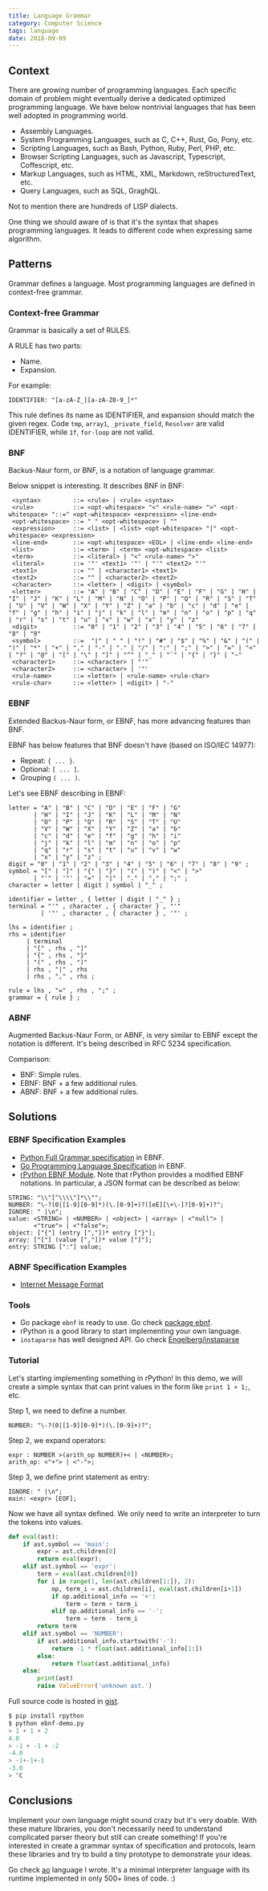 ```yaml
---
title: Language Grammar
category: Computer Science
tags: language
date: 2018-09-09
---
```


## Context

There are growing number of programming languages. Each specific domain of problem might eventually derive a dedicated optimized programming language. We have below nontrivial languages that has been well adopted in programming world.

* Assembly Languages.
* System Programming Languages, such as C, C++, Rust, Go, Pony, etc.
* Scripting Languages, such as Bash, Python, Ruby, Perl, PHP, etc.
* Browser Scripting Languages, such as Javascript, Typescript, Coffescript, etc.
* Markup Languages, such as HTML, XML, Markdown, reStructuredText, etc.
* Query Languages, such as SQL, GraghQL.

Not to mention there are hundreds of LISP dialects. 

One thing we should aware of is that it's the syntax that shapes programming languages. It leads to different code when expressing same algorithm.

## Patterns

Grammar defines a language. Most programming languages are defined in context-free grammar.

### Context-free Grammar

Grammar is basically a set of RULES.

A RULE has two parts:

* Name.
* Expansion.

For example:

```
IDENTIFIER: "[a-zA-Z_][a-zA-Z0-9_]*"
```

This rule defines its name as IDENTIFIER, and expansion should match the given regex. Code `tmp`, `array1`, `_private_field`, `Resolver` are valid IDENTIFIER, while `1f`, `for-loop` are not valid.

### BNF

Backus-Naur form, or BNF, is a notation of language grammar.

Below snippet is interesting. It describes BNF in BNF:

```
 <syntax>         ::= <rule> | <rule> <syntax>
 <rule>           ::= <opt-whitespace> "<" <rule-name> ">" <opt-whitespace> "::=" <opt-whitespace> <expression> <line-end>
 <opt-whitespace> ::= " " <opt-whitespace> | ""
 <expression>     ::= <list> | <list> <opt-whitespace> "|" <opt-whitespace> <expression>
 <line-end>       ::= <opt-whitespace> <EOL> | <line-end> <line-end>
 <list>           ::= <term> | <term> <opt-whitespace> <list>
 <term>           ::= <literal> | "<" <rule-name> ">"
 <literal>        ::= '"' <text1> '"' | "'" <text2> "'"
 <text1>          ::= "" | <character1> <text1>
 <text2>          ::= "" | <character2> <text2>
 <character>      ::= <letter> | <digit> | <symbol>
 <letter>         ::= "A" | "B" | "C" | "D" | "E" | "F" | "G" | "H" | "I" | "J" | "K" | "L" | "M" | "N" | "O" | "P" | "Q" | "R" | "S" | "T" | "U" | "V" | "W" | "X" | "Y" | "Z" | "a" | "b" | "c" | "d" | "e" | "f" | "g" | "h" | "i" | "j" | "k" | "l" | "m" | "n" | "o" | "p" | "q" | "r" | "s" | "t" | "u" | "v" | "w" | "x" | "y" | "z"
 <digit>          ::= "0" | "1" | "2" | "3" | "4" | "5" | "6" | "7" | "8" | "9"
 <symbol>         ::=  "|" | " " | "!" | "#" | "$" | "%" | "&" | "(" | ")" | "*" | "+" | "," | "-" | "." | "/" | ":" | ";" | ">" | "=" | "<" | "?" | "@" | "[" | "\" | "]" | "^" | "_" | "`" | "{" | "}" | "~"
 <character1>     ::= <character> | "'"
 <character2>     ::= <character> | '"'
 <rule-name>      ::= <letter> | <rule-name> <rule-char>
 <rule-char>      ::= <letter> | <digit> | "-"
```

### EBNF

Extended Backus-Naur form, or EBNF, has more advancing features than BNF. 

EBNF has below features that BNF doesn't have (based on ISO/IEC 14977):

* Repeat: `{ ... }`.
* Optional: `[ ... ]`.
* Grouping `( ... )`.

Let's see EBNF describing in EBNF:

```
letter = "A" | "B" | "C" | "D" | "E" | "F" | "G"
       | "H" | "I" | "J" | "K" | "L" | "M" | "N"
       | "O" | "P" | "Q" | "R" | "S" | "T" | "U"
       | "V" | "W" | "X" | "Y" | "Z" | "a" | "b"
       | "c" | "d" | "e" | "f" | "g" | "h" | "i"
       | "j" | "k" | "l" | "m" | "n" | "o" | "p"
       | "q" | "r" | "s" | "t" | "u" | "v" | "w"
       | "x" | "y" | "z" ;
digit = "0" | "1" | "2" | "3" | "4" | "5" | "6" | "7" | "8" | "9" ;
symbol = "[" | "]" | "{" | "}" | "(" | ")" | "<" | ">"
       | "'" | '"' | "=" | "|" | "." | "," | ";" ;
character = letter | digit | symbol | "_" ;
 
identifier = letter , { letter | digit | "_" } ;
terminal = "'" , character , { character } , "'" 
         | '"' , character , { character } , '"' ;
 
lhs = identifier ;
rhs = identifier
     | terminal
     | "[" , rhs , "]"
     | "{" , rhs , "}"
     | "(" , rhs , ")"
     | rhs , "|" , rhs
     | rhs , "," , rhs ;

rule = lhs , "=" , rhs , ";" ;
grammar = { rule } ;
```

### ABNF

Augmented Backus-Naur Form, or ABNF, is very similar to EBNF except the notation is different. It's being described in RFC 5234 specification.

Comparison:

* BNF: Simple rules.
* EBNF: BNF + a few additional rules.
* ABNF: BNF + a few additional rules.

## Solutions

### EBNF Specification Examples

* [Python Full Grammar specification](https://docs.python.org/3/reference/grammar.html) in EBNF.
* [Go Programming Language Specification](https://golang.org/ref/spec) in EBNF.
* [rPython EBNF Module](https://rpython.readthedocs.io/en/latest/rlib.html#ebnf). Note that rPython provides a modified EBNF notations. In particular, a JSON format can be described as below:

```
STRING: "\\"[^\\\\"]*\\"";
NUMBER: "\-?(0|[1-9][0-9]*)(\.[0-9]+)?([eE][\+\-]?[0-9]+)?";
IGNORE: " |\n";
value: <STRING> | <NUMBER> | <object> | <array> | <"null"> |
       <"true"> | <"false">;
object: ["{"] (entry [","])* entry ["}"];
array: ["["] (value [","])* value ["]"];
entry: STRING [":"] value;
```

### ABNF Specification Examples

* [Internet Message Format](https://tools.ietf.org/html/rfc5322#section-1.2)

### Tools

* Go package `ebnf` is ready to use. Go check [package ebnf](https://godoc.org/golang.org/x/exp/ebnf).
* rPython is a good library to start implementing your own language.
* `instaparse` has well designed API. Go check [Engelberg/instaparse](https://github.com/Engelberg/instaparse)

### Tutorial

Let's starting implementing something in rPython! In this demo, we will create a simple syntax that can print values in the form like `print 1 + 1;`, etc.

Step 1, we need to define a number.

```
NUMBER: "\-?(0|[1-9][0-9]*)(\.[0-9]+)?";
```

Step 2, we expand operators:

```
expr : NUMBER >(arith_op NUMBER)+< | <NUMBER>;
arith_op: <"+"> | <"-">;
```

Step 3, we define print statement as entry:

```
IGNORE: " |\n";
main: <expr> [EOF];
```

Now we have all syntax defined. We only need to write an interpreter to turn the tokens into values.

```python
def eval(ast):
    if ast.symbol == 'main':
        expr = ast.children[0]
        return eval(expr);
    elif ast.symbol == 'expr':
        term = eval(ast.children[0])
        for i in range(1, len(ast.children[1:]), 2):
            op, term_i = ast.children[i], eval(ast.children[i+1])
            if op.additional_info == '+':
                term = term + term_i
            elif op.additional_info == '-':
                term = term - term_i
        return term
    elif ast.symbol == 'NUMBER':
        if ast.additional_info.startswith('-'):
            return -1 * float(ast.additional_info[1:])
        else:
            return float(ast.additional_info)
    else:
        print(ast)
        raise ValueError('unknown ast.')
```

Full source code is hosted in [gist](https://gist.github.com/soasme/9cf367101f5fe34494b1a3b388f3edf4).

```python
$ pip install rpython
$ python ebnf-demo.py
> 1 + 1 + 2
4.0
> -1 + -1 + -2
-4.0
> -1+-1+-1
-3.0
> ^C
```

## Conclusions

Implement your own language might sound crazy but it's very doable. With these mature libraries, you don't necessarily need to understand complicated parser theory but still can create something! If you're interested in create a grammar syntax of specification and protocols, learn these libraries and try to build a tiny prototype to demonstrate your ideas.

Go check [ao](https://github.com/soasme/ao) language I wrote. It's a minimal interpreter language with its runtime implemented in only 500+ lines of code. :)
